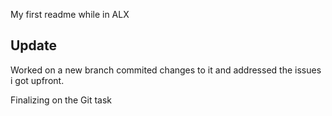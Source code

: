My first readme while in ALX

## Update
Worked on a new branch commited changes to it and addressed the issues i got upfront.

Finalizing on the Git task

